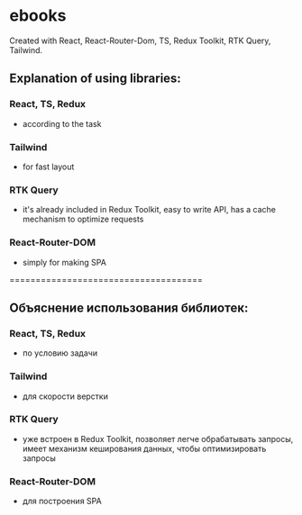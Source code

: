 # ebooks

Created with React, React-Router-Dom, TS, Redux Toolkit, RTK Query, Tailwind.

## Explanation of using libraries:
### React, TS, Redux
- according to the task

### Tailwind
- for fast layout

### RTK Query
- it's already included in Redux Toolkit, easy to write API, has a cache mechanism to optimize requests

### React-Router-DOM
- simply for making SPA

=====================================

## Объяснение использования библиотек:
### React, TS, Redux
- по условию задачи

### Tailwind
- для скорости верстки

### RTK Query
- уже встроен в Redux Toolkit, позволяет легче обрабатывать запросы, имеет механизм кеширования данных, чтобы оптимизировать запросы

### React-Router-DOM
- для построения SPA
